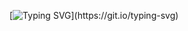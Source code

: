 [![Typing SVG](https://readme-typing-svg.demolab.com?font=Fira+Code&pause=1000&random=false&width=435&lines=%F0%9F%91%8B+Ol%C3%A1+me+chamo+Bruno+e+sou+desenvolvedor+backend.)](https://git.io/typing-svg)
